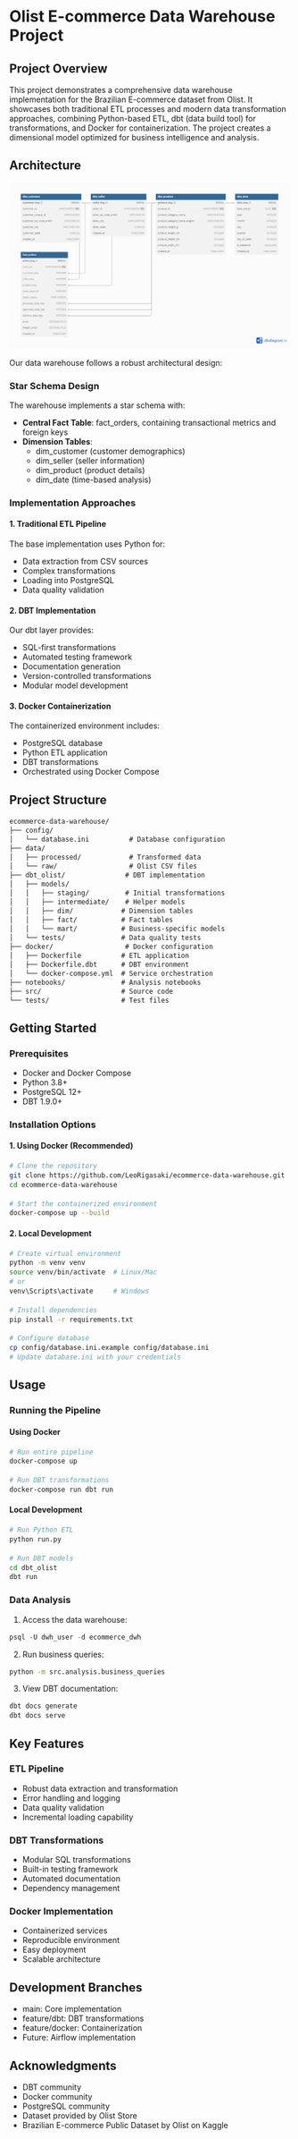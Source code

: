 # Olist E-commerce Data Warehouse Project

## Project Overview
This project demonstrates a comprehensive data warehouse implementation for the Brazilian E-commerce dataset from Olist. It showcases both traditional ETL processes and modern data transformation approaches, combining Python-based ETL, dbt (data build tool) for transformations, and Docker for containerization. The project creates a dimensional model optimized for business intelligence and analysis.

## Architecture
![Data Warehouse Architecture](src/database/diagram/schema.png)

Our data warehouse follows a robust architectural design:

### Star Schema Design
The warehouse implements a star schema with:
- **Central Fact Table**: fact_orders, containing transactional metrics and foreign keys
- **Dimension Tables**: 
  - dim_customer (customer demographics)
  - dim_seller (seller information)
  - dim_product (product details)
  - dim_date (time-based analysis)

### Implementation Approaches

#### 1. Traditional ETL Pipeline
The base implementation uses Python for:
- Data extraction from CSV sources
- Complex transformations
- Loading into PostgreSQL
- Data quality validation

#### 2. DBT Implementation
Our dbt layer provides:
- SQL-first transformations
- Automated testing framework
- Documentation generation
- Version-controlled transformations
- Modular model development

#### 3. Docker Containerization
The containerized environment includes:
- PostgreSQL database
- Python ETL application
- DBT transformations
- Orchestrated using Docker Compose

## Project Structure
```
ecommerce-data-warehouse/
├── config/
│   └── database.ini          # Database configuration
├── data/
│   ├── processed/            # Transformed data
│   └── raw/                  # Olist CSV files
├── dbt_olist/               # DBT implementation
│   ├── models/
│   │   ├── staging/         # Initial transformations
│   │   ├── intermediate/    # Helper models
│   │   ├── dim/            # Dimension tables
│   │   ├── fact/           # Fact tables
│   │   └── mart/           # Business-specific models
│   └── tests/              # Data quality tests
├── docker/                  # Docker configuration
│   ├── Dockerfile          # ETL application
│   ├── Dockerfile.dbt      # DBT environment
│   └── docker-compose.yml  # Service orchestration
├── notebooks/              # Analysis notebooks
├── src/                    # Source code
└── tests/                  # Test files
```

## Getting Started

### Prerequisites
- Docker and Docker Compose
- Python 3.8+
- PostgreSQL 12+
- DBT 1.9.0+

### Installation Options

#### 1. Using Docker (Recommended)
```bash
# Clone the repository
git clone https://github.com/LeoRigasaki/ecommerce-data-warehouse.git
cd ecommerce-data-warehouse

# Start the containerized environment
docker-compose up --build
```

#### 2. Local Development
```bash
# Create virtual environment
python -m venv venv
source venv/bin/activate  # Linux/Mac
# or
venv\Scripts\activate     # Windows

# Install dependencies
pip install -r requirements.txt

# Configure database
cp config/database.ini.example config/database.ini
# Update database.ini with your credentials
```

## Usage

### Running the Pipeline

#### Using Docker
```bash
# Run entire pipeline
docker-compose up

# Run DBT transformations
docker-compose run dbt run
```

#### Local Development
```bash
# Run Python ETL
python run.py

# Run DBT models
cd dbt_olist
dbt run
```

### Data Analysis
1. Access the data warehouse:
```sql
psql -U dwh_user -d ecommerce_dwh
```

2. Run business queries:
```bash
python -m src.analysis.business_queries
```

3. View DBT documentation:
```bash
dbt docs generate
dbt docs serve
```

## Key Features

### ETL Pipeline
- Robust data extraction and transformation
- Error handling and logging
- Data quality validation
- Incremental loading capability

### DBT Transformations
- Modular SQL transformations
- Built-in testing framework
- Automated documentation
- Dependency management

### Docker Implementation
- Containerized services
- Reproducible environment
- Easy deployment
- Scalable architecture

## Development Branches
- main: Core implementation
- feature/dbt: DBT transformations
- feature/docker: Containerization
- Future: Airflow implementation

## Acknowledgments
- DBT community
- Docker community
- PostgreSQL community
- Dataset provided by Olist Store
- Brazilian E-commerce Public Dataset by Olist on Kaggle